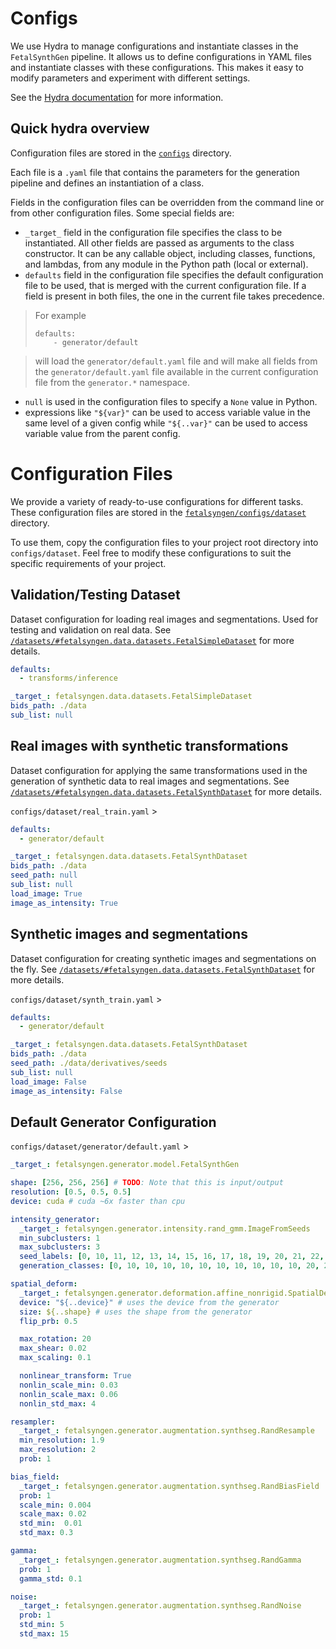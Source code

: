 # Configs
We use Hydra to manage configurations and instantiate classes in the `FetalSynthGen` pipeline. It allows us to define configurations in YAML files and instantiate classes with these configurations. This makes it easy to modify parameters and experiment with different settings.

See the [Hydra documentation](https://hydra.cc/docs/intro) for more information.

## Quick hydra overview

Configuration files are stored in the [`configs`](https://github.com/Medical-Image-Analysis-Laboratory/fetalsyngen/tree/dev/configs) directory.

Each file is a `.yaml` file that contains the parameters for the generation pipeline and defines an instantiation of a class.

Fields in the configuration files can be overridden from the command line or from other configuration files. Some special fields are:

* `_target_` field in the configuration file specifies the class to be instantiated.
All other fields are passed as arguments to the class constructor. It can be any callable object, including classes, functions, and lambdas, from any module in the Python path (local or external).
* `defaults` field in the configuration file specifies the default configuration file to be used, that is merged with the current configuration file. If a field is present in both files, the one in the current file takes precedence.

<blockquote>
For example

```
defaults:
    - generator/default
```
</blockquote>

> will load the `generator/default.yaml` file and will make all fields from the `generator/default.yaml` file available in the current configuration file from the `generator.*` namespace.


* `null` is used in the configuration files to specify a `None` value in Python.
* expressions like `"${var}"` can be used to access variable value in the same level of a given config while `"${..var}"` can be used to access variable value from the parent config.

# Configuration Files
We provide a variety of ready-to-use configurations for different tasks. These configuration files are stored in the [`fetalsyngen/configs/dataset`](https://github.com/Medical-Image-Analysis-Laboratory/fetalsyngen/tree/dev/configs) directory.

To use them, copy the configuration files to your project root directory into `configs/dataset`. Feel free to modify these configurations to suit the specific requirements of your project.


## Validation/Testing Dataset
Dataset configuration for loading real images and segmentations. Used for testing and validation on real data. See [`/datasets/#fetalsyngen.data.datasets.FetalSimpleDataset`](datasets.md#fetalsyngen.data.datasets.FetalSimpleDataset) for more details.
```yaml
defaults:
  - transforms/inference

_target_: fetalsyngen.data.datasets.FetalSimpleDataset
bids_path: ./data
sub_list: null
```

## Real images with synthetic transformations
Dataset configuration for applying the same transformations used in the generation of synthetic data to real images and segmentations. See [`/datasets/#fetalsyngen.data.datasets.FetalSynthDataset`](datasets.md#fetalsyngen.data.datasets.FetalSynthDataset) for more details.

`configs/dataset/real_train.yaml` >
```yaml
defaults:
  - generator/default

_target_: fetalsyngen.data.datasets.FetalSynthDataset
bids_path: ./data
seed_path: null
sub_list: null
load_image: True
image_as_intensity: True
```

## Synthetic images and segmentations
Dataset configuration for creating synthetic images and segmentations on the fly. See [`/datasets/#fetalsyngen.data.datasets.FetalSynthDataset`](datasets.md#fetalsyngen.data.datasets.FetalSynthDataset) for more details.

`configs/dataset/synth_train.yaml` >
```yaml
defaults:
  - generator/default

_target_: fetalsyngen.data.datasets.FetalSynthDataset
bids_path: ./data
seed_path: ./data/derivatives/seeds
sub_list: null
load_image: False
image_as_intensity: False
```

## Default Generator Configuration
`configs/dataset/generator/default.yaml` >
```yaml
_target_: fetalsyngen.generator.model.FetalSynthGen

shape: [256, 256, 256] # TODO: Note that this is input/output
resolution: [0.5, 0.5, 0.5]
device: cuda # cuda ~6x faster than cpu

intensity_generator:
  _target_: fetalsyngen.generator.intensity.rand_gmm.ImageFromSeeds
  min_subclusters: 1
  max_subclusters: 3
  seed_labels: [0, 10, 11, 12, 13, 14, 15, 16, 17, 18, 19, 20, 21, 22, 23, 24, 25, 26, 27, 28, 29, 30, 31, 32, 33, 34, 35, 36, 37, 38, 39, 40, 41, 42, 43, 44, 45, 46, 47, 48, 49]
  generation_classes: [0, 10, 10, 10, 10, 10, 10, 10, 10, 10, 10, 20, 20, 20, 20, 20, 20, 20, 20, 20, 20, 30, 30, 30, 30, 30, 30, 30, 30, 30, 30, 40, 41, 42, 43, 44, 45, 46, 47, 48, 49]

spatial_deform:
  _target_: fetalsyngen.generator.deformation.affine_nonrigid.SpatialDeformation
  device: "${..device}" # uses the device from the generator
  size: ${..shape} # uses the shape from the generator
  flip_prb: 0.5

  max_rotation: 20
  max_shear: 0.02
  max_scaling: 0.1

  nonlinear_transform: True
  nonlin_scale_min: 0.03
  nonlin_scale_max: 0.06
  nonlin_std_max: 4

resampler:
  _target_: fetalsyngen.generator.augmentation.synthseg.RandResample
  min_resolution: 1.9
  max_resolution: 2
  prob: 1

bias_field:
  _target_: fetalsyngen.generator.augmentation.synthseg.RandBiasField
  prob: 1
  scale_min: 0.004 
  scale_max: 0.02
  std_min:  0.01
  std_max: 0.3

gamma:
  _target_: fetalsyngen.generator.augmentation.synthseg.RandGamma
  prob: 1
  gamma_std: 0.1

noise:
  _target_: fetalsyngen.generator.augmentation.synthseg.RandNoise
  prob: 1
  std_min: 5
  std_max: 15
```
